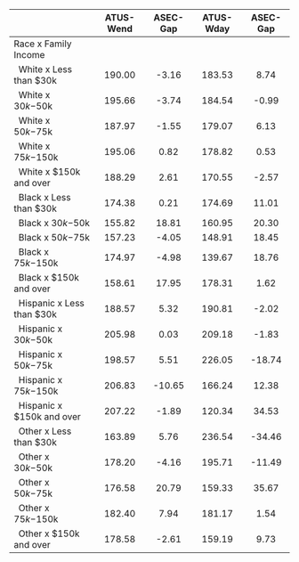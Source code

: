 
|                      |    ATUS-Wend |     ASEC-Gap |    ATUS-Wday |     ASEC-Gap |
| -------------------- | :----------: | :----------: | :----------: | :----------: |
| Race x Family Income |              |              |              |              |
| &nbsp;&nbsp;White x Less than $30k |       190.00 |        -3.16 |       183.53 |         8.74 |
| &nbsp;&nbsp;White x $30k-$50k |       195.66 |        -3.74 |       184.54 |        -0.99 |
| &nbsp;&nbsp;White x $50k-$75k |       187.97 |        -1.55 |       179.07 |         6.13 |
| &nbsp;&nbsp;White x $75k-$150k |       195.06 |         0.82 |       178.82 |         0.53 |
| &nbsp;&nbsp;White x $150k and over |       188.29 |         2.61 |       170.55 |        -2.57 |
| &nbsp;&nbsp;Black x Less than $30k |       174.38 |         0.21 |       174.69 |        11.01 |
| &nbsp;&nbsp;Black x $30k-$50k |       155.82 |        18.81 |       160.95 |        20.30 |
| &nbsp;&nbsp;Black x $50k-$75k |       157.23 |        -4.05 |       148.91 |        18.45 |
| &nbsp;&nbsp;Black x $75k-$150k |       174.97 |        -4.98 |       139.67 |        18.76 |
| &nbsp;&nbsp;Black x $150k and over |       158.61 |        17.95 |       178.31 |         1.62 |
| &nbsp;&nbsp;Hispanic x Less than $30k |       188.57 |         5.32 |       190.81 |        -2.02 |
| &nbsp;&nbsp;Hispanic x $30k-$50k |       205.98 |         0.03 |       209.18 |        -1.83 |
| &nbsp;&nbsp;Hispanic x $50k-$75k |       198.57 |         5.51 |       226.05 |       -18.74 |
| &nbsp;&nbsp;Hispanic x $75k-$150k |       206.83 |       -10.65 |       166.24 |        12.38 |
| &nbsp;&nbsp;Hispanic x $150k and over |       207.22 |        -1.89 |       120.34 |        34.53 |
| &nbsp;&nbsp;Other x Less than $30k |       163.89 |         5.76 |       236.54 |       -34.46 |
| &nbsp;&nbsp;Other x $30k-$50k |       178.20 |        -4.16 |       195.71 |       -11.49 |
| &nbsp;&nbsp;Other x $50k-$75k |       176.58 |        20.79 |       159.33 |        35.67 |
| &nbsp;&nbsp;Other x $75k-$150k |       182.40 |         7.94 |       181.17 |         1.54 |
| &nbsp;&nbsp;Other x $150k and over |       178.58 |        -2.61 |       159.19 |         9.73 |

